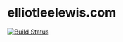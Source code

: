 # elliotleelewis.com

[![Build Status](https://travis-ci.com/elliotleelewis/portfolio.svg?branch=master)](https://travis-ci.com/elliotleelewis/portfolio)
